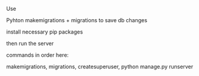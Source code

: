 Use 

Pyhton makemigrations + migrations to save db changes

install necessary pip packages 

then run the server 

commands  in order here:

makemigrations, migrations, createsuperuser, python manage.py runserver
